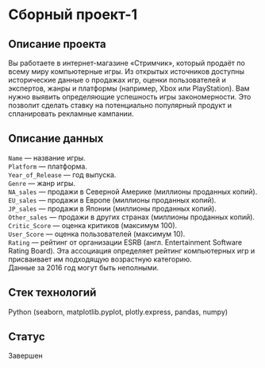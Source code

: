# Сборный проект-1
## Описание проекта

Вы работаете в интернет-магазине «Стримчик», который продаёт по всему миру компьютерные игры. Из открытых источников доступны исторические данные о продажах игр, оценки пользователей и экспертов, жанры и платформы (например, Xbox или PlayStation). Вам нужно выявить определяющие успешность игры закономерности. Это позволит сделать ставку на потенциально популярный продукт и спланировать рекламные кампании.

## Описание данных

`Name` — название игры.  
`Platform` — платформа.  
`Year_of_Release` — год выпуска.  
`Genre` — жанр игры.  
`NA_sales` — продажи в Северной Америке (миллионы проданных копий).  
`EU_sales` — продажи в Европе (миллионы проданных копий).  
`JP_sales` — продажи в Японии (миллионы проданных копий).  
`Other_sales` — продажи в других странах (миллионы проданных копий).  
`Critic_Score` — оценка критиков (максимум 100).  
`User_Score` — оценка пользователей (максимум 10).  
`Rating` — рейтинг от организации ESRB (англ. Entertainment Software Rating Board). Эта ассоциация определяет рейтинг компьютерных игр и присваивает им подходящую возрастную категорию.  
Данные за 2016 год могут быть неполными.  

## Стек технологий
Python (seaborn, matplotlib.pyplot, plotly.express, pandas, numpy)

## Статус
Завершен
